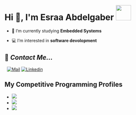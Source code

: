 <h1>Hi 👋, I'm Esraa Abdelgaber <img src="https://media.giphy.com/media/WUlplcMpOCEmTGBtBW/giphy.gif" width="50"></h1>


- 🌱 I’m currently studying **Embedded Systems**
  
- :computer: I’m interested in **software devolopment**
  



  
## 📝 ***Contact Me...***  

 <!--[![Github](https://img.shields.io/github/followers/EsraaAGaber?label=Follow%20Me&style=social)](https://github.com/EsraaAGaber)
<br>-->
  [![Mail](https://img.shields.io/badge/Esraa_gaber-blue?logo=Gmail&logoColor=blue&labelColor=black)](55esrasgaber@gmail.com)
  [![Linkedin](https://img.shields.io/badge/LinkedIn-EsraaAbdelgaber-blue?logo=Linkedin&logoColor=blue&labelColor=black)](https://www.linkedin.com/in/esraa-abdelgaber-0492b11b3)
<br>

## **My Competitive Programming Profiles**

- [![](https://img.shields.io/badge/Codeforces-1F8ACB?style=plastic&logo=codeforces&logoColor=blue&labelColor=black&color=blue)](https://codeforces.com/profile/Esraa_A_Gaber)
- [![](https://img.shields.io/badge/Leetcode-FFA116?style=plastic&logo=leetcode&logoColor=yellow&labelColor=black&color=d9bc00)](https://leetcode.com/Esraa_A_Gaber/)
- [![](https://img.shields.io/badge/HackerRank-00EA64?style=plastic&logo=hackerRank&logoColor=green&labelColor=black&color=green)](https://www.hackerrank.com/profile/55esrasgaber)

  
 <!--![](https://komarev.com/ghpvc/?username=EsraaAGaber&color=blueviolet)*-->

